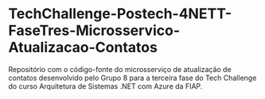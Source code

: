 # TechChallenge-Postech-4NETT-FaseTres-Microsservico-Atualizacao-Contatos
Repositório com o código-fonte do microsserviço de atualização de contatos desenvolvido pelo Grupo 8 para a terceira fase do Tech Challenge do curso Arquitetura de Sistemas .NET com Azure da FIAP.
